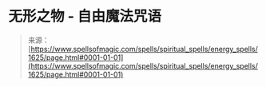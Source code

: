 <!--yml

分类：未分类

日期：2024-06-12 18:34:46

-->

# 无形之物 - 自由魔法咒语

> 来源：[https://www.spellsofmagic.com/spells/spiritual_spells/energy_spells/1625/page.html#0001-01-01](https://www.spellsofmagic.com/spells/spiritual_spells/energy_spells/1625/page.html#0001-01-01)
